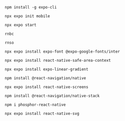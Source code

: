 ```
npm install -g expo-cli
```

```
npx expo init mobile
```

```
npx expo start
```

```
rnbc
```

```
rnso
```

```
npx expo install expo-font @expo-google-fonts/inter
```

```
npx expo install react-native-safe-area-context
```

```
npx expo install expo-linear-gradient
```

```
npm install @react-navigation/native
```

```
npx expo install react-native-screens
```

```
npm install @react-navigation/native-stack
```

```
npm i phosphor-react-native
```

```
npx expo install react-native-svg
```